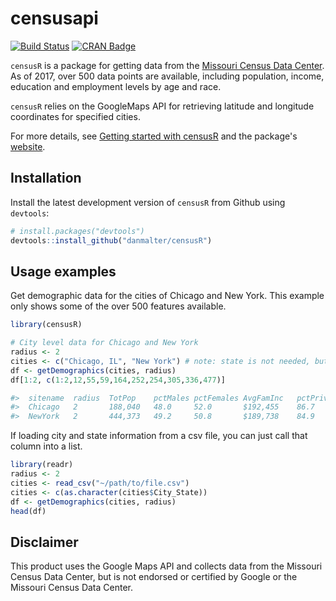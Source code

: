 # censusapi

[![Build Status](https://travis-ci.org/hrecht/censusapi.svg?branch=master)](https://travis-ci.org/hrecht/censusapi) [![CRAN Badge](https://www.r-pkg.org/badges/version/censusapi)](https://cran.r-project.org/package=censusapi)

`censusR` is a package for getting data from the [Missouri Census Data Center](http://mcdc.missouri.edu/). As of 2017, over 500 data points are available, including population, income, education and employment levels by age and race.

`censusR` relies on the GoogleMaps API for retrieving latitude and longitude coordinates for specified cities.

For more details, see [Getting started with censusR]() and the package's [website]().

## Installation

Install the latest development version of `censusR` from Github using `devtools`:
  ```R
# install.packages("devtools")
devtools::install_github("danmalter/censusR")
```


## Usage examples

Get demographic data for the cities of Chicago and New York. This example only shows some of the over 500 features available.

```R
library(censusR)

# City level data for Chicago and New York
radius <- 2
cities <- c("Chicago, IL", "New York") # note: state is not needed, but can result in incorrect information if city name is in multiple states
df <- getDemographics(cities, radius)
df[1:2, c(1:2,12,55,59,164,252,254,305,336,477)]

#>  sitename  radius  TotPop    pctMales pctFemales AvgFamInc   pctPrivWageWorkers  pctGovWorkers pctMarried pctBachelors MedianHValue
#>  Chicago   2       188,040   48.0     52.0       $192,455    86.7                9.0           35.3       38.9         $430,285
#>  NewYork   2       444,373   49.2     50.8       $189,738    84.9                7.2           35.5       36.4         $1009199
```

If loading city and state information from a csv file, you can just call that column into a list.

```R
library(readr)
radius <- 2
cities <- read_csv("~/path/to/file.csv")
cities <- c(as.character(cities$City_State))
df <- getDemographics(cities, radius)
head(df)
```

## Disclaimer
This product uses the Google Maps API and collects data from the Missouri Census Data Center, but is not endorsed or certified by Google or the Missouri Census Data Center.
